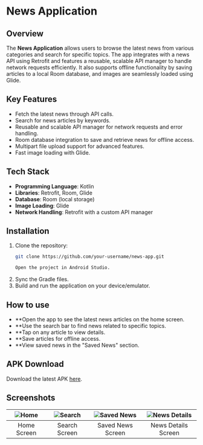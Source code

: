 # News Application

## Overview

The **News Application** allows users to browse the latest news from various categories and search for specific topics. The app integrates with a news API using Retrofit and features a reusable, scalable API manager to handle network requests efficiently. It also supports offline functionality by saving articles to a local Room database, and images are seamlessly loaded using Glide.

## Key Features

- Fetch the latest news through API calls.
- Search for news articles by keywords.
- Reusable and scalable API manager for network requests and error handling.
- Room database integration to save and retrieve news for offline access.
- Multipart file upload support for advanced features.
- Fast image loading with Glide.

## Tech Stack

- **Programming Language**: Kotlin
- **Libraries**: Retrofit, Room, Glide
- **Database**: Room (local storage)
- **Image Loading**: Glide
- **Network Handling**: Retrofit with a custom API manager

## Installation

1. Clone the repository:
   ```bash
   git clone https://github.com/your-username/news-app.git

   Open the project in Android Studio.
2. Sync the Gradle files.
3. Build and run the application on your device/emulator.

## How to use

- **Open the app to see the latest news articles on the home screen.
- **Use the search bar to find news related to specific topics.
- **Tap on any article to view details.
- **Save articles for offline access.
- **View saved news in the "Saved News" section.

## APK Download
Download the latest APK [here](https://github.com/SURAJ-mahamuni/News-app/blob/main/news.apk).

## Screenshots
| ![Home](https://github.com/user-attachments/assets/990e3617-6187-4e50-94ce-24f16d6c3ac9) | ![Search](https://github.com/user-attachments/assets/e7c32dfb-be01-4717-a852-b909ebca2463) | ![Saved News](https://github.com/user-attachments/assets/0866b67d-8afc-4543-9143-b0cdd3b524ac) | ![News Details](https://github.com/user-attachments/assets/677c9335-05b1-49ba-9ae2-9741f5e35c30) |
|:---:|:---:|:---:|:---:|
| Home Screen | Search Screen | Saved News Screen | News Details Screen |
